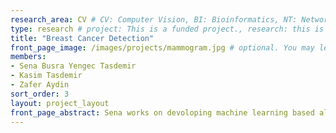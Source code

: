 ```yaml
---
research_area: CV # CV: Computer Vision, BI: Bioinformatics, NT: Network, ML: Machine Learning
type: research # project: This is a funded project., research: this is a research or thesis
title: "Breast Cancer Detection"
front_page_image: /images/projects/mammogram.jpg # optional. You may leave it blank 
members:
- Sena Busra Yengec Tasdemir 
- Kasim Tasdemir
- Zafer Aydin
sort_order: 3 
layout: project_layout
front_page_abstract: Sena works on devoloping machine learning based algorithms for breast cancer detection from digital mammogram images in her research.
---
```

